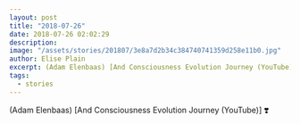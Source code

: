```yaml
---
layout: post
title: "2018-07-26"
date: 2018-07-26 02:02:29
description: 
image: "/assets/stories/201807/3e8a7d2b34c384740741359d258e11b0.jpg"
author: Elise Plain
excerpt: (Adam Elenbaas) [And Consciousness Evolution Journey (YouTube)] ❣️
tags: 
  - stories
---
```


(Adam Elenbaas) [And Consciousness Evolution Journey (YouTube)] ❣️
<p></p>
